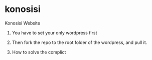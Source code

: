 # konosisi
Konosisi Website  

1. You have to set your only wordpress first

2. Then fork the repo to the root folder of the wordpress, and pull it.

3. How to solve the complict